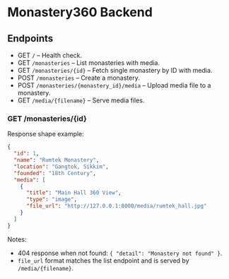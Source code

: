 # Monastery360 Backend

## Endpoints

- GET `/` – Health check.
- GET `/monasteries` – List monasteries with media.
- GET `/monasteries/{id}` – Fetch single monastery by ID with media.
- POST `/monasteries` – Create a monastery.
- POST `/monasteries/{monastery_id}/media` – Upload media file to a monastery.
- GET `/media/{filename}` – Serve media files.

### GET /monasteries/{id}
Response shape example:
```json
{
  "id": 1,
  "name": "Rumtek Monastery",
  "location": "Gangtok, Sikkim",
  "founded": "18th Century",
  "media": [
    {
      "title": "Main Hall 360 View",
      "type": "image",
      "file_url": "http://127.0.0.1:8000/media/rumtek_hall.jpg"
    }
  ]
}
```

Notes:
- 404 response when not found: `{ "detail": "Monastery not found" }`.
- `file_url` format matches the list endpoint and is served by `/media/{filename}`.
